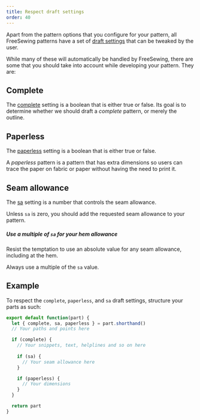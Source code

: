 ```yaml
---
title: Respect draft settings
order: 40
---
```


Apart from the pattern options that you configure for your pattern,
all FreeSewing patterns have a set of [draft settings](/reference/api/settings) that can be tweaked
by the user.

While many of these will automatically be handled by FreeSewing, there are some
that you should take into account while developing your pattern. They are:

## Complete

The [complete](/reference/api/settings/complete) setting is a boolean that is either true or false.
Its goal is to determine whether we should draft a _complete_ pattern, or merely the outline.

## Paperless

The [paperless](/reference/api/settings/paperless) setting is a boolean that is either true or false.

A _paperless_ pattern is a pattern that has extra dimensions so users can trace the
paper on fabric or paper without having the need to print it.

## Seam allowance

The [sa](/reference/api/settings/sa) setting is a number that controls the seam allowance.

Unless `sa` is zero, you should add the requested seam allowance to your pattern.

<Tip>

##### Use a multiple of `sa` for your hem allowance

Resist the temptation to use an absolute value for any seam allowance, including at the hem.

Always use a multiple of the `sa` value.

</Tip>

## Example

To respect the `complete`, `paperless`, and `sa` draft settings, structure your parts as such:

```js
export default function(part) {
  let { complete, sa, paperless } = part.shorthand()
  // Your paths and points here

  if (complete) {
    // Your snippets, text, helplines and so on here
    
    if (sa) {
      // Your seam allowance here
    }

    if (paperless) {
      // Your dimensions
    }
  }

  return part
}
```
